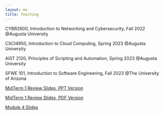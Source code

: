 ```yaml
---
layout: me
title: Teaching
---
```


  CYBR2600, Introduction to Networking and Cybersecurity, Fall 2022 @Augusta University  

  CSCI4950, Introduction to Cloud Computing, Spring 2023 @Augusta University

  AIST 2120, Principles of Scripting and Automation, Spring 2023 @Augusta University

  SFWE 101, Introduction to Software Engineering, Fall 2023 @The University of Arizona
  
  [MidTerm 1 Review Slides, PPT Version](https://github.com/sen-he/sen-he.github.io/blob/master/teaching/Midterm1_Review.pptx)
  
  [MidTerm 1 Review Slides, PDF Version](https://github.com/sen-he/sen-he.github.io/blob/master/teaching/Midterm1_Review.pdf)

  [Module 4 Slides](https://github.com/sen-he/sen-he.github.io/blob/master/teaching/Module%204%20-%20Software%20Implementation%20In%20Class%20Activities.pptx)





